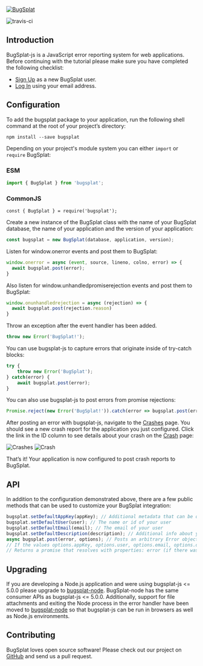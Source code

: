 [![BugSplat](https://s3.amazonaws.com/bugsplat-public/npm/header.png)](https://www.bugsplat.com)

![travis-ci](https://travis-ci.org/BugSplat-Git/bugsplat-js.svg?branch=master)
## Introduction
BugSplat-js is a JavaScript error reporting system for web applications. Before continuing with the tutorial please make sure you have completed the following checklist:
* [Sign Up](https://app.bugsplat.com/v2/sign-up) as a new BugSplat user.
* [Log In](https://app.bugsplat.com/auth0/login) using your email address.

## Configuration
To add the bugsplat package to your application, run the following shell command at the root of your project’s directory:
```shell
npm install --save bugsplat
```

Depending on your project's module system you can either `import` or `require` BugSplat:
### ESM
```js
import { BugSplat } from 'bugsplat';
```

### CommonJS
```
const { BugSplat } = require('bugsplat');
```

Create a new instance of the BugSplat class with the name of your BugSplat database, the name of your application and the version of your application:
```js
const bugsplat = new BugSplat(database, application, version);
```

Listen for window.onerror events and post them to BugSplat:
```js
window.onerror = async (event, source, lineno, colno, error) => {
  await bugsplat.post(error);
}
```

Also listen for window.unhandledpromiserejection events and post them to BugSplat:
```js
window.onunhandledrejection = async (rejection) => {
  await bugsplat.post(rejection.reason)
}
```

Throw an exception after the event handler has been added. 
```js
throw new Error('BugSplat!');
```

You can use bugsplat-js to capture errors that originate inside of try-catch blocks:
```js
try {
    throw new Error('BugSplat');
} catch(error) {
    await bugsplat.post(error);
}
```

You can also use bugsplat-js to post errors from promise rejections:
```js
Promise.reject(new Error('BugSplat!')).catch(error => bugsplat.post(error, {}));
```

After posting an error with bugsplat-js, navigate to the [Crashes](https://app.bugsplat.com/v2/crashes?database=Fred&c0=appName&f0=CONTAINS&v0=my-react-crasher) page. You should see a new crash report for the application you just configured. Click the link in the ID column to see details about your crash on the [Crash](https://app.bugsplat.com/v2/crash?database=Fred&id=94338) page:

![Crashes](https://s3.amazonaws.com/bugsplat-public/npm/bugsplat-js/crashes.png)
![Crash](https://s3.amazonaws.com/bugsplat-public/npm/bugsplat-js/crash.png)

That’s it! Your application is now configured to post crash reports to BugSplat.

## API

In addition to the configuration demonstrated above, there are a few public methods that can be used to customize your BugSplat integration:
```js
bugsplat.setDefaultAppKey(appKey); // Additional metadata that can be queried via BugSplat's web application
bugsplat.setDefaultUser(user); // The name or id of your user
bugsplat.setDefaultEmail(email); // The email of your user
bugsplat.setDefaultDescription(description); // Additional info about your crash that gets reset after every post
async bugsplat.post(error, options); // Posts an arbitrary Error object to BugSplat
// If the values options.appKey, options.user, options.email, options.description are set the corresponding default values will be overwritten
// Returns a promise that resolves with properties: error (if there was an error posting to BugSplat), response (the response from the BugSplat crash post API), and original (the error passed by bugsplat.post)
```

## Upgrading

If you are developing a Node.js application and were using bugsplat-js <= 5.0.0 please upgrade to [bugsplat-node](https://www.npmjs.com/package/bugsplat-node). BugSplat-node has the same consumer APIs as bugsplat-js <= 5.0.0. Additionally, support for file attachments and exiting the Node process in the error handler have been moved to [bugsplat-node](https://www.npmjs.com/package/bugsplat-node) so that bugsplat-js can be run in browsers as well as Node.js environments.

## Contributing

BugSplat loves open source software! Please check out our project on [GitHub](https://github.com/BugSplat-Git/bugsplat-js) and send us a pull request.
